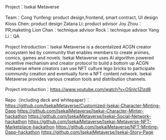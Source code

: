 Project：Isekai Metaverse

Team：Cong Yunfeng: product design,frontend, smart contract, UI design	
	 Kloss Chen: product design
	Zatana Li: product advisor
	Joy Zhou：PR,maketing
	Lion Chan：technique advisor
	Rock：technique advisor
	Yang Li：QA
	
	
Project Introduction：Isekai Metaverse is a decentalized ACGN creator ecosystem led by community that enables  members to create animes, comics, games and novels.
Isekai Metaverse uses AI algorithm powered incentive mechanism and creator protocol to build a bottom up ACGN metaverse where creators can use NFT culture lego bricks to participate community creation and eventually form a NFT content network.  Isekai Metaverse provides various creation tools and distribution channels.

Project introduction：https://www.youtube.com/watch?v=OSnlc1Zlzd8

Repo（including deck and whitepaper）：https://github.com/IsekaiMetaverse/Customized-Isekai-Character-Minting-Dapp
https://github.com/IsekaiMetaverse/Isekai-Character-Minter-hackathon
https://github.com/IsekaiMetaverse/Isekai-Social-Network-hackathon
https://github.com/IsekaiMetaverse/Isekai-Metaverse-NFT-Marketplace-hackathon
https://github.com/IsekaiMetaverse/NFT-Minting-Dapp-hackathon
https://github.com/IsekaiMetaverse/Isekai-Story-Page
